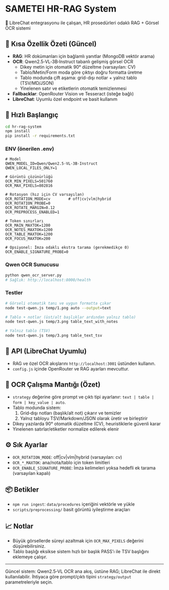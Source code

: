 # SAMETEI HR-RAG System

🤖 LibreChat entegrasyonu ile çalışan, HR prosedürleri odaklı RAG + Görsel OCR sistemi

## 🎯 Kısa Özellik Özeti (Güncel)
- **RAG**: HR dokümanları için bağlamlı yanıtlar (MongoDB vektör arama)
- **OCR**: Qwen2.5‑VL‑3B‑Instruct tabanlı gelişmiş görsel OCR
  - Dikey metin için otomatik 90° düzeltme (varsayılan: CV)
  - Tablo/Metin/Form moda göre çıktıyı doğru formatta üretme
  - Tablo modunda çift aşama: grid-dışı notlar + yalnız tablo (TSV/MD/JSON)
  - Yinelenen satır ve etiketlerin otomatik temizlenmesi
- **Fallbacklar**: OpenRouter Vision ve Tesseract (isteğe bağlı)
- **LibreChat**: Uyumlu özel endpoint ve basit kullanım

## 🚀 Hızlı Başlangıç

```bash
cd hr-rag-system
npm install
pip install -r requirements.txt
```

### ENV (önerilen .env)
```env
# Model
QWEN_MODEL_ID=Qwen/Qwen2.5-VL-3B-Instruct
QWEN_LOCAL_FILES_ONLY=1

# Görüntü çözünürlüğü
OCR_MIN_PIXELS=501760
OCR_MAX_PIXELS=802816

# Rotasyon (hız için CV varsayılan)
OCR_ROTATION_MODE=cv        # off|cv|vlm|hybrid
OCR_ROTATION_PROBE=0
OCR_ROTATE_MARGIN=0.12
OCR_PREPROCESS_ENABLED=1

# Token sınırları
OCR_MAIN_MAXTOK=1200
OCR_NOTES_MAXTOK=1200
OCR_TABLE_MAXTOK=1200
OCR_FOCUS_MAXTOK=200

# Opsiyonel: İmza odaklı ekstra tarama (gerekmedikçe 0)
OCR_ENABLE_SIGNATURE_PROBE=0
```

### Qwen OCR Sunucusu
```bash
python qwen_ocr_server.py
# Sağlık: http://localhost:8000/health
```

### Testler
```bash
# Görseli otomatik tanı ve uygun formatta çıkar
node test-qwen.js temp/1.png auto --output=text

# Tablo + notlar (üst/alt başlıklar ardından yalnız tablo)
node test-qwen.js temp/3.png table_text_with_notes

# Yalnız tablo (TSV)
node test-qwen.js temp/3.png table_text_tsv
```

## 🔌 API (LibreChat Uyumlu)
- RAG ve özel OCR akışlarını `http://localhost:3001` üstünden kullanın.
- `config.js` içinde OpenRouter ve RAG ayarları mevcuttur.

## 🧠 OCR Çalışma Mantığı (Özet)
- `strategy` değerine göre prompt ve çıktı tipi ayarlanır: `text | table | form | key_value | auto`.
- Tablo modunda sistem:
  1) Grid‑dışı notları (başlık/alt not) çıkarır ve temizler
  2) Yalnız tabloyu TSV/Markdown/JSON olarak üretir ve birleştirir
- Dikey yazılarda 90° otomatik düzeltme (CV), heuristiklerle güvenli karar
- Yinelenen satırlar/etiketler normalize edilerek elenir

## ⚙️ Sık Ayarlar
- `OCR_ROTATION_MODE`: off|cv|vlm|hybrid (varsayılan: cv)
- `OCR_*_MAXTOK`: ana/nota/tablo için token limitleri
- `OCR_ENABLE_SIGNATURE_PROBE`: İmza kelimeleri yoksa hedefli ek tarama (varsayılan kapalı)

## 📦 Betikler
- `npm run ingest`: `data/procedures` içeriğini vektörle ve yükle
- `scripts/preprocessing/` basit görüntü iyileştirme araçları

## 📈 Notlar
- Büyük görsellerde süreyi azaltmak için `OCR_MAX_PIXELS` değerini düşürebilirsiniz.
- Tablo başlığı eksikse sistem hızlı bir başlık PASS’ı ile TSV başlığını eklemeye çalışır.

---

Güncel sistem: Qwen2.5‑VL OCR ana akış, üstüne RAG; LibreChat ile direkt kullanılabilir. İhtiyaca göre prompt/çıktı tipini `strategy/output` parametreleriyle seçin.
